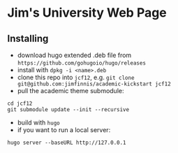 # Jim's University Web Page

## Installing

* download hugo extended .deb file from
`https://github.com/gohugoio/hugo/releases`
* install with `dpkg -i <name>.deb`
* clone this repo into `jcf12`, e.g. 
`git clone git@github.com:jimfinnis/academic-kickstart jcf12`
* pull the academic theme submodule:
```
cd jcf12
git submodule update --init --recursive
```
* build with `hugo`
* if you want to run a local server:
```
hugo server --baseURL http://127.0.0.1
```


